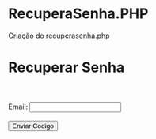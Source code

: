 # RecuperaSenha.PHP
Criação do recuperasenha.php

<?php
include('segurancazero.php');
include('conn.php');
if($_SERVER['REQUEST_METHOD']== "POST"){
    $email = $_POST['email'];
    $sql = "SELECT COUNT(*) FROM tb_usuarios WHERE email_usuario = '$email'";
    $result = mysqli_query($link,$sql);
    $contagem = mysqli_fetch_array($result);

    if($contagem[0] == 0){
        //email invalido!//
        header('location: recuperasenha.php?msg=Email invalido!');
        exit();
    }
    $sql = "SELECT id_usuario, telefone_usuario FROM tb_usuarios WHERE
    email_usuario = '$email'";
    $result = mysqli_query($link,$sql);
    $tbl = mysqli_fetch_array($result);
    $id = $tbl[0];
    $tel = $tbl[1];
    $code = rand(100000,999999);
    $sql = "UPDATE tb_usuarios SET recupera_usuario = '$code' WHERE
    id_usuario = $id";
    mysqli_query($link,$sql);
    mysqli_close($link);

    $phone='+55'  . $tel;
    $apikey= $chaveCB;
    $message="Seu codigo de recuperação de senha é: *$code*";

    $url='https://api.callmebot.com/whatsapp.php?source=php&phone='.$phone.'&text='.urlencode($message).'&apikey='.$apikey;
    $html=file_get_contents($url);
    $_SESSION['id_recupera'] = $id;
    header('Location: recuperasenha2.php');
}
?>


<!DOCTYPE html>
<html lang="pt-br">
<head>
    <meta charset="UTF-8">
    <meta name="viewport" content="width=device-width, initial-scale=1.0">
    <title>Recuperar Senha</title>
    <link rel="stylesheet" href="lista.css">
</head>
<body>
    <h1>Recuperar Senha</h1>
    <br><br>
    <?php
    include('msg_user.php');
    ?>
    <form action="recuperasenha.php" method="post">
        <label for="email">Email:</label>
        <input type="email" name="email" id="email" required>
        <br><br>
        <input type="submit" value="Enviar Codigo">
    </form>
</body>
</html>
